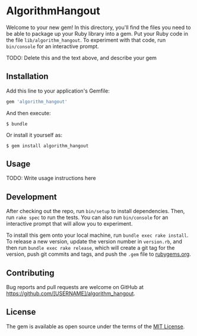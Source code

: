 # AlgorithmHangout

Welcome to your new gem! In this directory, you'll find the files you need to be able to package up your Ruby library into a gem. Put your Ruby code in the file `lib/algorithm_hangout`. To experiment with that code, run `bin/console` for an interactive prompt.

TODO: Delete this and the text above, and describe your gem

## Installation

Add this line to your application's Gemfile:

```ruby
gem 'algorithm_hangout'
```

And then execute:

    $ bundle

Or install it yourself as:

    $ gem install algorithm_hangout

## Usage

TODO: Write usage instructions here

## Development

After checking out the repo, run `bin/setup` to install dependencies. Then, run `rake spec` to run the tests. You can also run `bin/console` for an interactive prompt that will allow you to experiment.

To install this gem onto your local machine, run `bundle exec rake install`. To release a new version, update the version number in `version.rb`, and then run `bundle exec rake release`, which will create a git tag for the version, push git commits and tags, and push the `.gem` file to [rubygems.org](https://rubygems.org).

## Contributing

Bug reports and pull requests are welcome on GitHub at https://github.com/[USERNAME]/algorithm_hangout.

## License

The gem is available as open source under the terms of the [MIT License](https://opensource.org/licenses/MIT).
